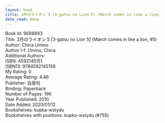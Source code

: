 ```yaml
---
layout: book
title: 3月のライオン 5 [3-gatsu no Lion 5] (March comes in like a lion,  no. 5)
date_read: None
---
```


Book Id: 9688893<br />
Title: 3月のライオン 5 [3-gatsu no Lion 5] (March comes in like a lion, #5)<br />
Author: Chica Umino<br />
Author l-f: Umino, Chica<br />
Additional Authors: <br />
ISBN: 4592145151<br />
ISBN13: 9784592145158<br />
My Rating: 0<br />
Average Rating: 4.46<br />
Publisher: 白泉社<br />
Binding: Paperback<br />
Number of Pages: 196<br />
Year Published: 2010<br />
Date Added: 2020/01/12<br />
Bookshelves: kupka-wstydu<br />
Bookshelves with positions: kupka-wstydu (#755)<br />

